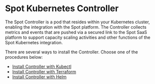 # Spot Kubernetes Controller

The Spot Controller is a pod that resides within your Kubernetes cluster, enabling the integration with the Spot platform. The Controller collects metrics and events that are pushed via a secured link to the Spot SaaS platform to support capacity scaling activities and other functions of the Spot Kubernetes integration.

There are several ways to install the Controller. Choose one of the procedures below:

- [Install Controller with Kubectl](ocean/tutorials/spot-kubernetes-controller/install-with-kubectl.md)
- [Install Controller with Terraform](ocean/tutorials/spot-kubernetes-controller/install-with-terraform.md)
- [Install Controller with Helm](ocean/tutorials/spot-kubernetes-controller/install-with-helm.md)
